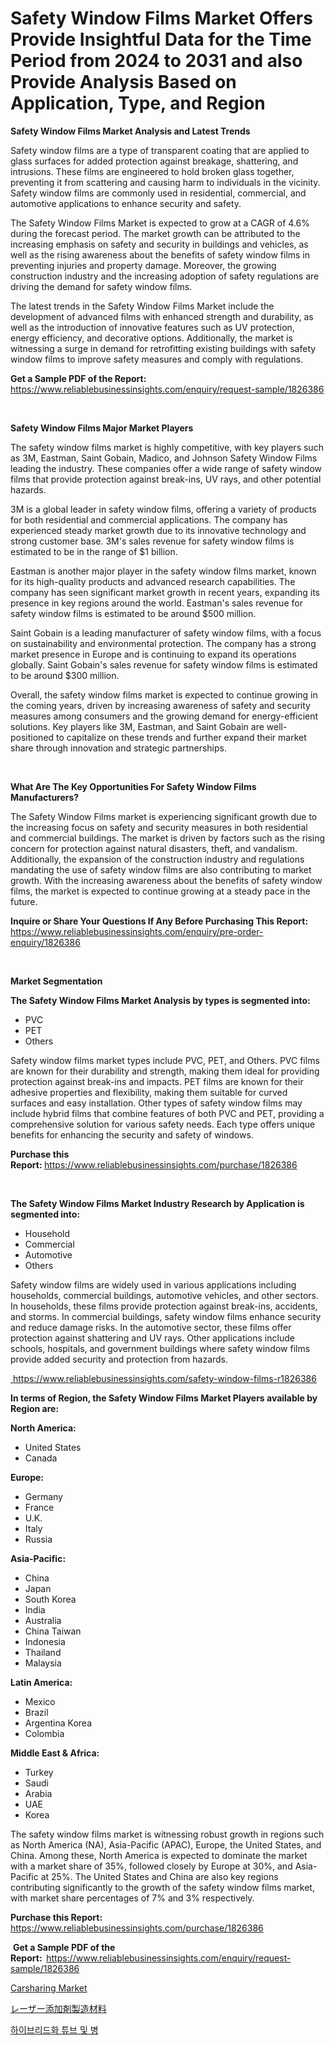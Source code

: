 <p><h1>Safety Window Films Market Offers Provide Insightful Data for the Time Period from 2024 to 2031 and also Provide Analysis Based on Application, Type, and Region</h1></p><p><strong>Safety Window Films Market Analysis and Latest Trends</strong></p>
<p><p>Safety window films are a type of transparent coating that are applied to glass surfaces for added protection against breakage, shattering, and intrusions. These films are engineered to hold broken glass together, preventing it from scattering and causing harm to individuals in the vicinity. Safety window films are commonly used in residential, commercial, and automotive applications to enhance security and safety.</p><p>The Safety Window Films Market is expected to grow at a CAGR of 4.6% during the forecast period. The market growth can be attributed to the increasing emphasis on safety and security in buildings and vehicles, as well as the rising awareness about the benefits of safety window films in preventing injuries and property damage. Moreover, the growing construction industry and the increasing adoption of safety regulations are driving the demand for safety window films.</p><p>The latest trends in the Safety Window Films Market include the development of advanced films with enhanced strength and durability, as well as the introduction of innovative features such as UV protection, energy efficiency, and decorative options. Additionally, the market is witnessing a surge in demand for retrofitting existing buildings with safety window films to improve safety measures and comply with regulations.</p></p>
<p><strong>Get a Sample PDF of the Report:&nbsp;</strong> <a href="https://www.reliablebusinessinsights.com/enquiry/request-sample/1826386">https://www.reliablebusinessinsights.com/enquiry/request-sample/1826386</a></p>
<p>&nbsp;</p>
<p><strong>Safety Window Films Major Market Players</strong></p>
<p><p>The safety window films market is highly competitive, with key players such as 3M, Eastman, Saint Gobain, Madico, and Johnson Safety Window Films leading the industry. These companies offer a wide range of safety window films that provide protection against break-ins, UV rays, and other potential hazards.</p><p>3M is a global leader in safety window films, offering a variety of products for both residential and commercial applications. The company has experienced steady market growth due to its innovative technology and strong customer base. 3M's sales revenue for safety window films is estimated to be in the range of $1 billion.</p><p>Eastman is another major player in the safety window films market, known for its high-quality products and advanced research capabilities. The company has seen significant market growth in recent years, expanding its presence in key regions around the world. Eastman's sales revenue for safety window films is estimated to be around $500 million.</p><p>Saint Gobain is a leading manufacturer of safety window films, with a focus on sustainability and environmental protection. The company has a strong market presence in Europe and is continuing to expand its operations globally. Saint Gobain's sales revenue for safety window films is estimated to be around $300 million.</p><p>Overall, the safety window films market is expected to continue growing in the coming years, driven by increasing awareness of safety and security measures among consumers and the growing demand for energy-efficient solutions. Key players like 3M, Eastman, and Saint Gobain are well-positioned to capitalize on these trends and further expand their market share through innovation and strategic partnerships.</p></p>
<p>&nbsp;</p>
<p><strong>What Are The Key Opportunities For Safety Window Films Manufacturers?</strong></p>
<p><p>The Safety Window Films market is experiencing significant growth due to the increasing focus on safety and security measures in both residential and commercial buildings. The market is driven by factors such as the rising concern for protection against natural disasters, theft, and vandalism. Additionally, the expansion of the construction industry and regulations mandating the use of safety window films are also contributing to market growth. With the increasing awareness about the benefits of safety window films, the market is expected to continue growing at a steady pace in the future.</p></p>
<p><strong>Inquire or Share Your Questions If Any Before Purchasing This Report:</strong> <a href="https://www.reliablebusinessinsights.com/enquiry/pre-order-enquiry/1826386">https://www.reliablebusinessinsights.com/enquiry/pre-order-enquiry/1826386</a></p>
<p>&nbsp;</p>
<p><strong>Market Segmentation</strong></p>
<p><strong>The Safety Window Films Market Analysis by types is segmented into:</strong></p>
<p><ul><li>PVC</li><li>PET</li><li>Others</li></ul></p>
<p><p>Safety window films market types include PVC, PET, and Others. PVC films are known for their durability and strength, making them ideal for providing protection against break-ins and impacts. PET films are known for their adhesive properties and flexibility, making them suitable for curved surfaces and easy installation. Other types of safety window films may include hybrid films that combine features of both PVC and PET, providing a comprehensive solution for various safety needs. Each type offers unique benefits for enhancing the security and safety of windows.</p></p>
<p><strong>Purchase this Report:&nbsp;</strong><a href="https://www.reliablebusinessinsights.com/purchase/1826386">https://www.reliablebusinessinsights.com/purchase/1826386</a></p>
<p>&nbsp;</p>
<p><strong>The Safety Window Films Market Industry Research by Application is segmented into:</strong></p>
<p><ul><li>Household</li><li>Commercial</li><li>Automotive</li><li>Others</li></ul></p>
<p><p>Safety window films are widely used in various applications including households, commercial buildings, automotive vehicles, and other sectors. In households, these films provide protection against break-ins, accidents, and storms. In commercial buildings, safety window films enhance security and reduce damage risks. In the automotive sector, these films offer protection against shattering and UV rays. Other applications include schools, hospitals, and government buildings where safety window films provide added security and protection from hazards.</p></p>
<p><a href="https://www.reliablebusinessinsights.com/safety-window-films-r1826386">&nbsp;https://www.reliablebusinessinsights.com/safety-window-films-r1826386</a></p>
<p><strong>In terms of Region, the Safety Window Films Market Players available by Region are:</strong></p>
<p>
    <p> <strong> North America: </strong>
        <ul>
            <li>United States</li>
            <li>Canada</li>
        </ul>
        </p> 
    <p> <strong> Europe: </strong>
        <ul>
            <li>Germany</li>
            <li>France</li>
            <li>U.K.</li>
            <li>Italy</li>
            <li>Russia</li>
        </ul>
        </p> 
    <p> <strong> Asia-Pacific: </strong>
        <ul>
            <li>China</li>
            <li>Japan</li>
            <li>South Korea</li>
            <li>India</li>
            <li>Australia</li>
            <li>China Taiwan</li>
            <li>Indonesia</li>
            <li>Thailand</li>
            <li>Malaysia</li>
        </ul>
        </p> 
    <p> <strong> Latin America: </strong>
        <ul>
            <li>Mexico</li>
            <li>Brazil</li>
            <li>Argentina Korea</li>
            <li>Colombia</li>
        </ul>
        </p> 
    <p> <strong> Middle East & Africa: </strong>
        <ul>
            <li>Turkey</li>
            <li>Saudi</li>
            <li>Arabia</li>
            <li>UAE</li>
            <li>Korea</li>
        </ul>
    </p>
    </p>
<p><p>The safety window films market is witnessing robust growth in regions such as North America (NA), Asia-Pacific (APAC), Europe, the United States, and China. Among these, North America is expected to dominate the market with a market share of 35%, followed closely by Europe at 30%, and Asia-Pacific at 25%. The United States and China are also key regions contributing significantly to the growth of the safety window films market, with market share percentages of 7% and 3% respectively.</p></p>
<p><strong>Purchase this Report: </strong><a href="https://www.reliablebusinessinsights.com/purchase/1826386">https://www.reliablebusinessinsights.com/purchase/1826386</a></p>
<p>&nbsp;<strong>Get a Sample PDF of the Report:&nbsp;&nbsp;</strong><a href="https://www.reliablebusinessinsights.com/enquiry/request-sample/1826386">https://www.reliablebusinessinsights.com/enquiry/request-sample/1826386</a></p>
<p><strong></strong></p>
<p><p><a href="https://github.com/JermaineCrona2023/Market-Research-Report-List-1/blob/main/carsharing-market.md">Carsharing Market</a></p><p><a href="https://github.com/KaydenJohns1964/Market-Research-Report-List-2/blob/main/923948590417.md">レーザー添加剤製造材料</a></p><p><a href="https://github.com/marufmohassin05/Market-Research-Report-List-1/blob/main/1231163129225.md">하이브리드화 튜브 및 병</a></p></p>